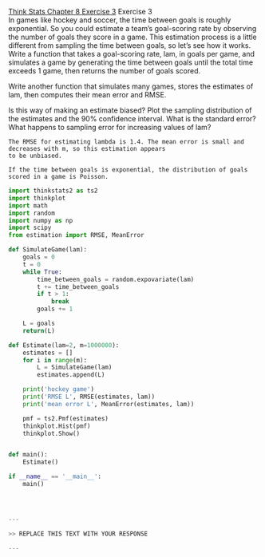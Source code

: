 [Think Stats Chapter 8 Exercise 3](http://greenteapress.com/thinkstats2/html/thinkstats2009.html#toc77)
Exercise 3  
In games like hockey and soccer, the time between goals is roughly exponential. So you could estimate a team’s goal-scoring rate by observing the number of goals they score in a game. This estimation process is a little different from sampling the time between goals, so let’s see how it works.
Write a function that takes a goal-scoring rate, lam, in goals per game, and simulates a game by generating the time between goals until the total time exceeds 1 game, then returns the number of goals scored.

Write another function that simulates many games, stores the estimates of lam, then computes their mean error and RMSE.

Is this way of making an estimate biased? Plot the sampling distribution of the estimates and the 90% confidence interval. What is the standard error? What happens to sampling error for increasing values of lam?

```
The RMSE for estimating lambda is 1.4. The mean error is small and decreases with m, so this estimation appears
to be unbiased. 

If the time between goals is exponential, the distribution of goals scored in a game is Poisson.

```



``` python
import thinkstats2 as ts2
import thinkplot
import math
import random
import numpy as np
import scipy
from estimation import RMSE, MeanError

def SimulateGame(lam):
	goals = 0
	t = 0
	while True:
		time_between_goals = random.expovariate(lam)
		t += time_between_goals
		if t > 1:
			break
		goals += 1

	L = goals
	return(L)

def Estimate(lam=2, m=1000000):
	estimates = []
	for i in range(m):
		L = SimulateGame(lam)
		estimates.append(L)

	print('hockey game')
	print('RMSE L', RMSE(estimates, lam))
	print('mean error L', MeanError(estimates, lam))

	pmf = ts2.Pmf(estimates)
	thinkplot.Hist(pmf)
	thinkplot.Show()	


def main():
	Estimate()

if __name__ == '__main__':
	main()	




---

>> REPLACE THIS TEXT WITH YOUR RESPONSE

---
